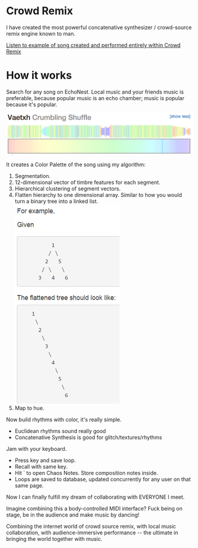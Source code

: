 # Crowd Remix

I have created the most powerful concatenative synthesizer / crowd-source remix engine known to man. 

[Listen to example of song created and performed entirely within Crowd Remix](https://cortexelation.bandcamp.com/track/freeedm-etude-op-1-no-1)

# How it works

Search for any song on EchoNest. Local music and your friends music is preferable, because popular music is an echo chamber; music is popular because it's popular. 

<img src="./vaetxh.png">

It creates a Color Palette of the song using my algorithm:
  1. Segmentation. 
  2. 12-dimensional vector of timbre features for each segment.
  3. Hierarchical clustering of segment vectors. 
  4. Flatten hierarchy to one dimensional array. Similar to how you would turn a binary tree into a linked list.
    <img src="./flattening-tree.png">
  5. Map to hue. 

Now build rhythms with color, it's really simple. 
  * Euclidean rhythms sound really good
  *  Concatenative Synthesis is good for glitch/textures/rhythms

Jam with your keyboard. 
  * Press key and save loop.
  * Recall with same key. 
  * Hit ` to open Chaos Notes. Store composition notes inside. 
  * Loops are saved to database, updated concurrently for any user on that same page. 

Now I can finally fulfill my dream of collaborating with EVERYONE I meet.

Imagine combining this a body-controlled MIDI interface? Fuck being on stage, be in the audience and make music by dancing!

Combining the internet world of crowd source remix, with local music collaboration, with audience-immersive performance -- the ultimate in bringing the world together with music. 
